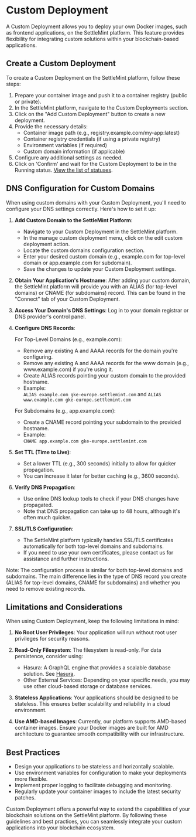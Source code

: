 # Custom Deployment

A Custom Deployment allows you to deploy your own Docker images, such as frontend applications, on the SettleMint platform. This feature provides flexibility for integrating custom solutions within your blockchain-based applications.

## Create a Custom Deployment

To create a Custom Deployment on the SettleMint platform, follow these steps:

1. Prepare your container image and push it to a container registry (public or private).
2. In the SettleMint platform, navigate to the Custom Deployments section.
3. Click on the "Add Custom Deployment" button to create a new deployment.
4. Provide the necessary details:
   - Container image path (e.g., registry.example.com/my-app:latest)
   - Container registry credentials (if using a private registry)
   - Environment variables (if required)
   - Custom domain information (if applicable)
5. Configure any additional settings as needed.
6. Click on 'Confirm' and wait for the Custom Deployment to be in the Running status. [View the list of statuses](../reference/14_statuses.md).

## DNS Configuration for Custom Domains

When using custom domains with your Custom Deployment, you'll need to configure your DNS settings correctly. Here's how to set it up:

1. **Add Custom Domain to the SettleMint Platform**:

   - Navigate to your Custom Deployment in the SettleMint platform.
   - In the manage custom deployment menu, click on the edit custom deployment action.
   - Locate the custom domains configuration section.
   - Enter your desired custom domain (e.g., example.com for top-level domain or app.example.com for subdomain).
   - Save the changes to update your Custom Deployment settings.

2. **Obtain Your Application's Hostname**: After adding your custom domain, the SettleMint platform will provide you with an ALIAS (for top-level domains) or CNAME (for subdomains) record. This can be found in the "Connect" tab of your Custom Deployment.

3. **Access Your Domain's DNS Settings**: Log in to your domain registrar or DNS provider's control panel.

4. **Configure DNS Records**:

   For Top-Level Domains (e.g., example.com):

   - Remove any existing A and AAAA records for the domain you're configuring.
   - Remove any existing A and AAAA records for the www domain (e.g., <span>www</span>.example.com) if you're using it.
   - Create ALIAS records pointing your custom domain to the provided hostname.
   - Example: <br />`ALIAS example.com gke-europe.settlemint.com` and `ALIAS www.example.com gke-europe.settlemint.com`

   For Subdomains (e.g., app.example.com):

   - Create a CNAME record pointing your subdomain to the provided hostname.
   - Example: <br />`CNAME app.example.com gke-europe.settlemint.com`

5. **Set TTL (Time to Live)**:

   - Set a lower TTL (e.g., 300 seconds) initially to allow for quicker propagation.
   - You can increase it later for better caching (e.g., 3600 seconds).

6. **Verify DNS Propagation**:

   - Use online DNS lookup tools to check if your DNS changes have propagated.
   - Note that DNS propagation can take up to 48 hours, although it's often much quicker.

7. **SSL/TLS Configuration**:
   - The SettleMint platform typically handles SSL/TLS certificates automatically for both top-level domains and subdomains.
   - If you need to use your own certificates, please contact us for assistance and further instructions.

Note: The configuration process is similar for both top-level domains and subdomains. The main difference lies in the type of DNS record you create (ALIAS for top-level domains, CNAME for subdomains) and whether you need to remove existing records.

## Limitations and Considerations

When using Custom Deployment, keep the following limitations in mind:

1. **No Root User Privileges**: Your application will run without root user privileges for security reasons.

2. **Read-Only Filesystem**: The filesystem is read-only. For data persistence, consider using:

   - Hasura: A GraphQL engine that provides a scalable database solution. See [Hasura](./9_hasura-backend-as-a-service.md).
   - Other External Services: Depending on your specific needs, you may use other cloud-based storage or database services.

3. **Stateless Applications**: Your applications should be designed to be stateless. This ensures better scalability and reliability in a cloud environment.

4. **Use AMD-based Images**: Currently, our platform supports AMD-based container images. Ensure your Docker images are built for AMD architecture to guarantee smooth compatibility with our infrastructure.

## Best Practices

- Design your applications to be stateless and horizontally scalable.
- Use environment variables for configuration to make your deployments more flexible.
- Implement proper logging to facilitate debugging and monitoring.
- Regularly update your container images to include the latest security patches.

Custom Deployment offers a powerful way to extend the capabilities of your blockchain solutions on the SettleMint platform. By following these guidelines and best practices, you can seamlessly integrate your custom applications into your blockchain ecosystem.
